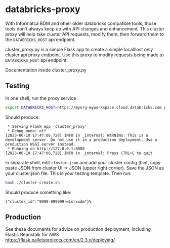 # databricks-proxy
With Informatca BDM and other older databricks compatible tools, those tools don't always keep up with API changes and enhancement. This cluster proxy will help take cluster API requests, modify them, then forward them to the `DATABRICKS_HOST` api endpoint.

cluster_proxy.py is a simple Flask app to create a simple localhost only cluster api proxy endpoint.
Use this proxy to modify requests being made to `DATABRICKS_HOST` api endpoint.

Documentation inside cluster_proxy.py


## Testing
In one shell, run the proxy service
```sh
export DATABRICKS_HOST=https://myorg-myworkspace.cloud.databricks.com python cluster_proxy.py
```
Should produce:
```
 * Serving Flask app 'cluster_proxy'
 * Debug mode: off
[2023-06-10 17:47:06,728] INFO in _internal: WARNING: This is a development server. Do not use it in a production deployment. Use a production WSGI server instead.
 * Running on http://127.0.0.1:8080
[2023-06-10 17:47:06,728] INFO in _internal: Press CTRL+C to quit
```
In separate shell, edit `cluster.json` and add your cluster config (hint, copy paste JSON from cluster UI -> JSON (upper right corner). Save the JSON as your cluster.json file. This is your testing template.
Then run:
```sh
bash ./cluster-create.sh
```
Should produce something like:
```
{"cluster_id":"9999-999999-w1srxxdm"}%
```

## Production
See these documents for advice on production deployment, including Elastic Beanstalk for AWS
https://flask.palletsprojects.com/en/2.3.x/deploying/
